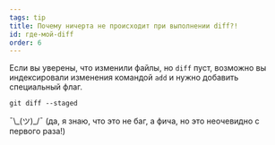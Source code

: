 ```yaml
---
tags: tip
title: Почему ничерта не происходит при выполнении diff?!
id: где-мой-diff
order: 6
---
```


Если вы уверены, что изменили файлы, но `diff` пуст, возможно вы индексировали изменения командой `add` и нужно добавить специальный флаг.

```git
git diff --staged
```

&macr;\\\_(ツ)\_/&macr; (да, я знаю, что это не баг, а фича, но это неочевидно с первого раза!)
